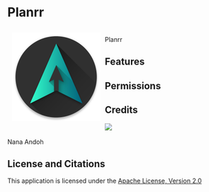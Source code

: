 # Planrr

<img src=https://github.com/CMPUT301W20T07/arrival/blob/photos/doc/Photos/ArrivalAppIcon4-01.png align="left" width="200" hspace="10" vspace="10">

<br>Planrr
<br>

## Features


## Permissions

## Credits
[![](https://avatars0.githubusercontent.com/u/59236774?s=460&v=4)](https://github.com/deadpools-besty)

Nana Andoh

## License and Citations
This application is licensed under the [Apache License, Version 2.0](https://github.com/CMPUT301W20T07/arrival/wiki/Glossary#license)
<br><br>
